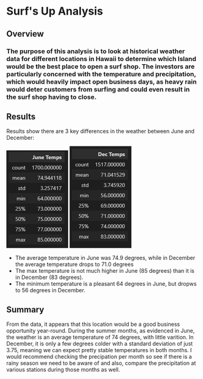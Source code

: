 # Surf's Up Analysis

## Overview
### The purpose of this analysis is to look at historical weather data for different locations in Hawaii to determine which Island would be the best place to open a surf shop.  The investors are particularly concerned with the temperature and precipitation, which would heavily impact open business days, as heavy rain would deter customers from surfing and could even result in the surf shop having to close.

## Results
Results show there are 3 key differences in the weather between June and December: 

!["June Statistics"](https://github.com/DarlenePenn/surfs_up/blob/main/Resources/Jun_Temps_Stats.PNG)
!["December Statistics"](https://github.com/DarlenePenn/surfs_up/blob/main/Resources/Dec_Temps_Stats.PNG)

  - The average temperature in June was 74.9 degrees, while in December the average temperature drops to 71.0 degrees
  - The max temperature is not much higher in June (85 degrees) than it is in December (83 degrees). 
  - The minimum temperature is a pleasant 64 degrees in June, but dropws to 56 degrees in December. 

## Summary
From the data, it appears that this location would be a good business opportunity year-round.  During the summer months, as evidenced in June, the weather is an average temperature of 74 degrees, with little varition. In December, it is only a few degrees colder with a standard deviation of just 3.75, meaning we can expect pretty stable temperatures in both months.  I would recommend checking the precipation per month so see if there is a rainy season we need to be aware of and also, compare the precipitation at various stations during those months as well.
